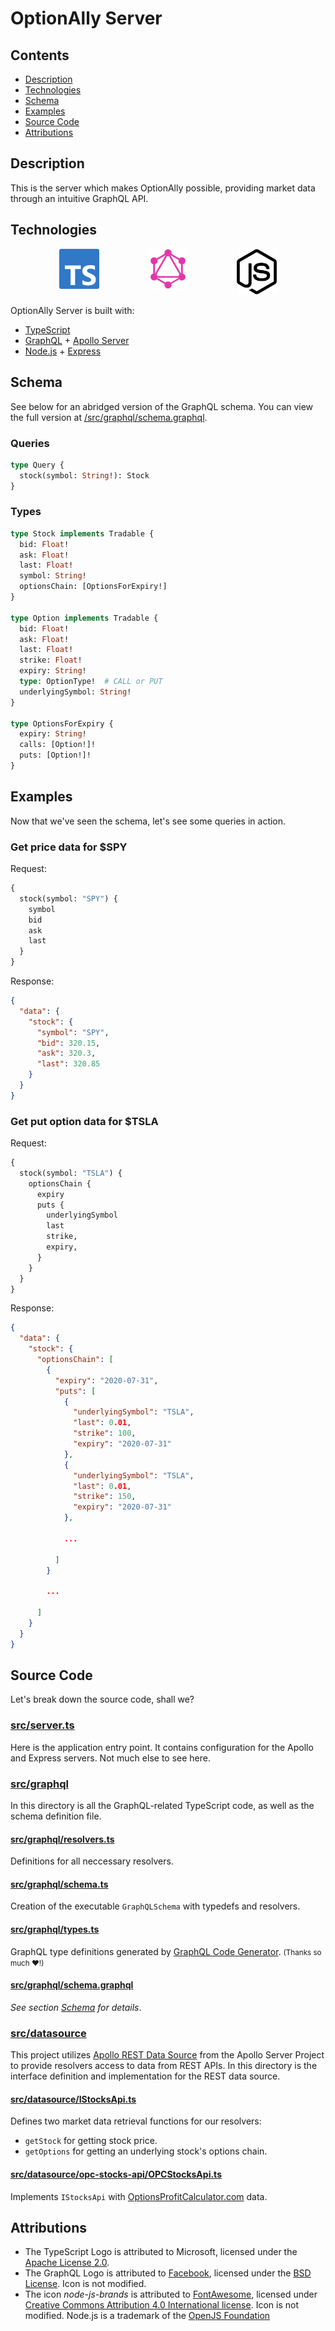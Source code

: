 # OptionAlly Server
## Contents
* [Description](#description)
* [Technologies](#technologies)
* [Schema](#schema)
* [Examples](#examples)
* [Source Code](#source-code)
* [Attributions](#attributions)

## Description
This is the server which makes OptionAlly possible, providing market data through an intuitive GraphQL API.

## Technologies
<div style="display: flex; justify-content: space-evenly">
  <a href="https://www.typescriptlang.org/">
    <img src="./assets/ts-logo-128.svg" width="64" alt="TypeScript Logo">
  </a>
  <a href="https://graphql.org/">
    <img src="./assets/GraphQL_Logo.svg" width="64" alt="GraphQL Logo">
  </a>
  <a href="https://nodejs.org/en/">
    <img src="./assets/node-js-brands.svg" width="64" alt="Node.js Logo">
  </a>
</div>

OptionAlly Server is built with:
- [TypeScript](https://www.typescriptlang.org/)
- [GraphQL](https://graphql.org/) + [Apollo Server](https://www.apollographql.com/docs/apollo-server/)
- [Node.js](https://nodejs.org/en/) + [Express](https://expressjs.com/)
  
## Schema
See below for an abridged version of the GraphQL schema. You can view the full version at [/src/graphql/schema.graphql](/src/graphql/schema.graphql).
### Queries
```graphql
type Query {
  stock(symbol: String!): Stock
}
```

### Types
```graphql
type Stock implements Tradable {
  bid: Float!
  ask: Float!
  last: Float!
  symbol: String!
  optionsChain: [OptionsForExpiry!]
}

type Option implements Tradable {
  bid: Float!
  ask: Float!
  last: Float!
  strike: Float!
  expiry: String!
  type: OptionType!  # CALL or PUT
  underlyingSymbol: String!
}

type OptionsForExpiry {
  expiry: String!
  calls: [Option!]!
  puts: [Option!]!
}
```

## Examples
Now that we've seen the schema, let's see some queries in action.

### Get price data for $SPY
Request:
```graphql
{
  stock(symbol: "SPY") {
    symbol
    bid
    ask
    last
  }
}
```

Response:
```json
{
  "data": {
    "stock": {
      "symbol": "SPY",
      "bid": 320.15,
      "ask": 320.3,
      "last": 320.85
    }
  }
}
```

### Get put option data for $TSLA
Request:
```graphql
{
  stock(symbol: "TSLA") {
    optionsChain {
      expiry
      puts {
        underlyingSymbol
        last
        strike,
        expiry,
      }
    }
  } 
}
```

Response:
```json
{
  "data": {
    "stock": {
      "optionsChain": [
        {
          "expiry": "2020-07-31",
          "puts": [
            {
              "underlyingSymbol": "TSLA",
              "last": 0.01,
              "strike": 100,
              "expiry": "2020-07-31"
            },
            {
              "underlyingSymbol": "TSLA",
              "last": 0.01,
              "strike": 150,
              "expiry": "2020-07-31"
            },

            ...
          
          ]
        }
        
        ...
      
      ]
    }
  }
}
```

## Source Code
Let's break down the source code, shall we?
### [src/server.ts](src/server.ts)
Here is the application entry point. It contains configuration for the Apollo and Express servers. Not much else to see here.

### [src/graphql](src/graphql)
In this directory is all the GraphQL-related TypeScript code, as well as the schema definition file.

#### [src/graphql/resolvers.ts](src/graphql/resolvers.ts)
Definitions for all neccessary resolvers.

#### [src/graphql/schema.ts](src/graphql/schema.ts)
Creation of the executable `GraphQLSchema` with typedefs and resolvers.

#### [src/graphql/types.ts](src/graphql/types.ts)
GraphQL type definitions generated by [GraphQL Code Generator](https://graphql-code-generator.com/). <small>(Thanks so much ♥!)</small>

#### [src/graphql/schema.graphql](src/graphql/schema.graphql)
 *See section [Schema](#schema) for details*.

### [src/datasource](src/datasource)
This project utilizes [Apollo REST Data Source](https://www.npmjs.com/package/apollo-datasource-rest) from the Apollo Server Project to provide resolvers access to data from REST APIs. In this directory is the interface definition and implementation for the REST data source.

#### [src/datasource/IStocksApi.ts](src/datasource/IStocksApi.ts)
Defines two market data retrieval functions for our resolvers:
- `getStock` for getting stock price.
- `getOptions` for getting an underlying stock's options chain.

#### [src/datasource/opc-stocks-api/OPCStocksApi.ts](src/datasource/opc-stocks-api/OPCStocksApi.ts)
Implements `IStocksApi` with [OptionsProfitCalculator.com](https://OptionsProfitCalculator.com) data.


## Attributions
* The TypeScript Logo is attributed to Microsoft, licensed under the [Apache License 2.0](http://www.apache.org/licenses/LICENSE-2.0).
* The GraphQL Logo is attributed to <a href="https://commons.wikimedia.org/wiki/File:GraphQL_Logo.svg" title="via Wikimedia Commons">Facebook</a>, licensed under the <a href="http://opensource.org/licenses/bsd-license.php">BSD License</a>. Icon is not modified.
* The icon *node-js-brands* is attributed to [FontAwesome](https://fontawesome.com), licensed under [Creative Commons Attribution 4.0 International license](https://fontawesome.com/license). Icon is not modified. Node.js is a trademark of the [OpenJS Foundation](https://openjsf.org/)